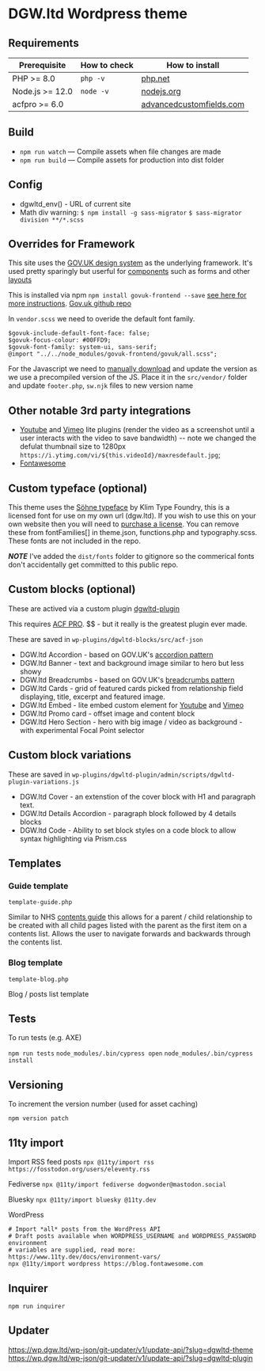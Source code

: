 # DGW.ltd Wordpress theme

## Requirements

| Prerequisite    | How to check | How to install                                  |
| --------------- | ------------ | ----------------------------------------------- |
| PHP >= 8.0    | `php -v`     | [php.net](http://php.net/manual/en/install.php) |
| Node.js >= 12.0 | `node -v`    | [nodejs.org](http://nodejs.org/)                |
| acfpro >= 6.0 |              | [advancedcustomfields.com](https://www.advancedcustomfields.com/pro/)         |

## Build

- `npm run watch` — Compile assets when file changes are made
- `npm run build` — Compile assets for production into dist folder

## Config

- dgwltd_env() - URL of current site
- Math div warning: `$ npm install -g sass-migrator` `$ sass-migrator division **/*.scss`

## Overrides for Framework

This site uses the [GOV.UK design system](https://design-system.service.gov.uk) as the underlying framework. It's used pretty sparingly but userful for [components](https://design-system.service.gov.uk/components/) such as forms and other [layouts](https://design-system.service.gov.uk/styles/layout/)

This is installed via npm `npm install govuk-frontend --save` [see here for more instructions](https://frontend.design-system.service.gov.uk/installing-with-npm/#install-with-node-js-package-manager-npm). [Gov.uk github repo](https://github.com/alphagov/govuk-design-system)

In `vendor.scss` we need to overide the default font family. 

```
$govuk-include-default-font-face: false;
$govuk-focus-colour: #00FFD9;
$govuk-font-family: system-ui, sans-serif;
@import "../../node_modules/govuk-frontend/govuk/all.scss";
```

For the Javascript we need to [manually download](https://frontend.design-system.service.gov.uk/install-using-precompiled-files/#install-using-precompiled-files) and update the version as we use a precompiled version of the JS. Place it in the `src/vendor/` folder and update `footer.php`, `sw.njk` files to new version name

## Other notable 3rd party integrations
- [Youtube](https://github.com/paulirish/lite-youtube-embed) and [Vimeo](https://github.com/slightlyoff/lite-vimeo) lite plugins (render the video as a screenshot until a user interacts with the video to save bandwidth) -- note we changed the defulat thumbnail size to 1280px `https://i.ytimg.com/vi/${this.videoId}/maxresdefault.jpg`;
- [Fontawesome](https://fontawesome.com)

## Custom typeface (optional)

This theme uses the [Söhne typeface](https://klim.co.nz/collections/soehne/) by Klim Type Foundry, this is a licensed font for use on my own url (dgw.ltd). If you wish to use this on your own website then you will need to [purchase a license](https://klim.co.nz/buy/soehne/). You can remove these from fontFamilies[] in theme.json, functions.php and typography.scss. These fonts are not included in the repo. 

***NOTE*** I've added the `dist/fonts` folder to gitignore so the commerical fonts don't accidentally get committed to this public repo.

## Custom blocks (optional)

These are actived via a custom plugin [dgwltd-plugin](https://github.com/dogwonder/dgwltd-plugin)

This requires [ACF PRO](https://www.advancedcustomfields.com/pro/). $$ - but it really is the greatest plugin ever made. 

These are saved in `wp-plugins/dgwltd-blocks/src/acf-json`

- DGW.ltd Accordion - based on GOV.UK's [accordion pattern](https://design-system.service.gov.uk/components/accordion/)
- DGW.ltd Banner - text and background image similar to hero but less showy
- DGW.ltd Breadcrumbs - based on GOV.UK's [breadcrumbs pattern](https://design-system.service.gov.uk/components/breadcrumbs/) 
- DGW.ltd Cards - grid of featured cards picked from relationship field displaying, title, excerpt and featured image. 
- DGW.ltd Embed - lite embed custom element for [Youtube](https://github.com/paulirish/lite-youtube-embed) and [Vimeo](https://github.com/slightlyoff/lite-vimeo)
- DGW.ltd Promo card - offset image and content block
- DGW.ltd Hero Section - hero with big image / video as background - with experimental Focal Point selector


## Custom block variations

These are saved in `wp-plugins/dgwltd-plugin/admin/scripts/dgwltd-plugin-variations.js`

- DGW.ltd Cover - an extenstion of the cover block with H1 and paragraph text. 
- DGW.ltd Details Accordion - paragraph block followed by 4 details blocks
- DGW.ltd Code - Ability to set block styles on a code block to allow syntax highlighting via Prism.css

## Templates

### Guide template

`template-guide.php`

Similar to NHS [contents guide](https://www.nhs.uk/conditions/type-2-diabetes/) this allows for a parent / child relationship to be created with all child pages listed with the parent as the first item on a contents list. Allows the user to navigate forwards and backwards through the contents list. 

### Blog template

`template-blog.php`

Blog / posts list template

## Tests

To run tests (e.g. AXE)

`npm run tests`
`node_modules/.bin/cypress open`
`node_modules/.bin/cypress install`

## Versioning

To increment the version number (used for asset caching)

`npm version patch`

## 11ty import

Import RSS feed posts
`npx @11ty/import rss https://fosstodon.org/users/eleventy.rss`

Fediverse
`npx @11ty/import fediverse dogwonder@mastodon.social`

Bluesky
`npx @11ty/import bluesky @11ty.dev`

WordPress
```
# Import *all* posts from the WordPress API
# Draft posts available when WORDPRESS_USERNAME and WORDPRESS_PASSWORD environment
# variables are supplied, read more: https://www.11ty.dev/docs/environment-vars/
npx @11ty/import wordpress https://blog.fontawesome.com
```

## Inquirer

`npm run inquirer`

## Updater

https://wp.dgw.ltd/wp-json/git-updater/v1/update-api/?slug=dgwltd-theme
https://wp.dgw.ltd/wp-json/git-updater/v1/update-api/?slug=dgwltd-plugin